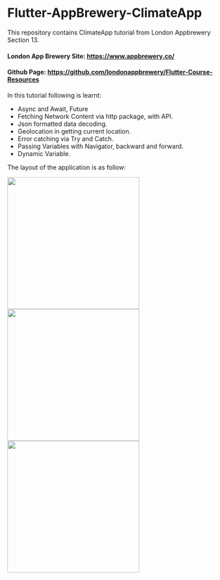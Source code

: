 # Flutter-AppBrewery-ClimateApp

This repository contains ClimateApp tutorial from London Appbrewery Section 13.

#### London App Brewery Site: https://www.appbrewery.co/
#### Github Page: https://github.com/londonappbrewery/Flutter-Course-Resources

In this tutorial following is learnt:
- Async and Await, Future
- Fetching Network Content via http package, with API.
- Json formatted data decoding.
- Geolocation in getting current location.
- Error catching via Try and Catch.
- Passing Variables with Navigator, backward and forward.
- Dynamic Variable.

The layout of the application is as follow:
<p float="left">
  <img src="https://user-images.githubusercontent.com/67504821/107604850-6a9c2400-6c85-11eb-9629-6f049db15576.gif" width="300">
  <img src="https://user-images.githubusercontent.com/67504821/107604836-65d77000-6c85-11eb-81f9-4017e23555ac.gif" width="300">
  <img src="https://user-images.githubusercontent.com/67504821/107604853-6bcd5100-6c85-11eb-9679-5b5895de3319.gif" width="300">
 </p>
